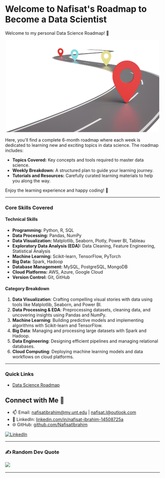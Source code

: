 # Welcome to Nafisat's Roadmap to Become a Data Scientist

Welcome to my personal Data Science Roadmap! 🚀

<div align="center">
  <a href="data_scientist_roadmap.md">
    <img src="roadmap.jpg" alt="Roadmap" width="500" height="300">
  </a>
</div>

Here, you'll find a complete 6-month roadmap where each week is dedicated to learning new and exciting topics in data science. The roadmap includes:

- **Topics Covered:** Key concepts and tools required to master data science.
- **Weekly Breakdown:** A structured plan to guide your learning journey.
- **Tutorials and Resources:** Carefully curated learning materials to help you along the way.

Enjoy the learning experience and happy coding! 🎉

---

### Core Skills Covered  

#### **Technical Skills**
- **Programming:** Python, R, SQL  
- **Data Processing:** Pandas, NumPy  
- **Data Visualization:** Matplotlib, Seaborn, Plotly, Power BI, Tableau  
- **Exploratory Data Analysis (EDA):** Data Cleaning, Feature Engineering, Statistical Analysis  
- **Machine Learning:** Scikit-learn, TensorFlow, PyTorch  
- **Big Data:** Spark, Hadoop  
- **Database Management:** MySQL, PostgreSQL, MongoDB  
- **Cloud Platforms:** AWS, Azure, Google Cloud  
- **Version Control:** Git, GitHub  

#### **Category Breakdown**  
1. **Data Visualization**: Crafting compelling visual stories with data using tools like Matplotlib, Seaborn, and Power BI.  
2. **Data Processing & EDA**: Preprocessing datasets, cleaning data, and uncovering insights using Pandas and NumPy.  
3. **Machine Learning**: Building predictive models and implementing algorithms with Scikit-learn and TensorFlow.  
4. **Big Data**: Managing and processing large datasets with Spark and Hadoop.  
5. **Data Engineering**: Designing efficient pipelines and managing relational databases.  
6. **Cloud Computing**: Deploying machine learning models and data workflows on cloud platforms.  

---

### Quick Links

- [Data Science Roadmap](data_scientist_roadmap.md)  

## Connect with Me 🔗
- 📫 Email: [nafisatibrahim@my.unt.edu](mailto:nafisatibrahim@my.unt.edu) | [nafisat.l@outlook.com](mailto:nafisat.l@outlook.com)  
- 💼 LinkedIn: [linkedin.com/in/nafisat-ibrahim-14508725a](https://www.linkedin.com/in/nafisat-ibrahim-14508725a)  
- 🌐 GitHub: [github.com/NafisatIbrahim](https://github.com/NafisatIbrahim)

[![LinkedIn](https://img.shields.io/badge/LinkedIn-blue?style=flat-square&logo=linkedin&logoColor=white)](https://www.linkedin.com/in/nafisat-ibrahim-14508725a) 

---

### ✍️ Random Dev Quote
![](https://quotes-github-readme.vercel.app/api?type=horizontal&theme=radical)

---
